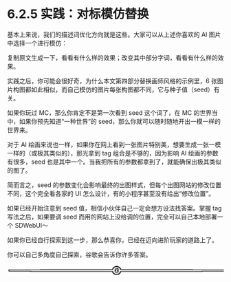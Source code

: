 # 6.2.5 实践：对标模仿替换

基本上来说，我们的描述词优化方向就是这些。大家可以从上述你喜欢的 AI 图片中选择一个进行模仿：

复制原文生成一下，看看有什么样的效果；改变其中部分字词，看看有什么样的效果。

实践之后，你可能会很好奇，为什么本文第四部分替换画师风格的示例里，6 张图片构图都如此相似，而自己模仿的图片每张构图都不同，它与种子值（seed）有关。

如果你玩过 MC，那么你肯定不是第一次看到 seed 这个词了，在 MC 的世界当中，如果你预先知道“一种世界”的 seed，那么你就可以随时随地开出一模一样的世界来。

对于 AI 绘画来说也一样，如果你在网上看到一张图片特别美，想要生成一张一模一样的（或极其类似的），那光拿到 tag 组合是不够的，因为影响 AI 绘画的参数有很多，seed 也是其中一个。当我把所有的参数都拿到了，就能确保出极其类似的图了。

简而言之，seed 的参数变化会影响最终的出图样式，但每个出图网站的修改位置不同，这个完全看各家的 UI 怎么设计，有的小程序甚至没有给出“修改位置”。

如果已经开始注意到 seed 值，相信小伙伴自己一定会想方设法找答案。掌握 tag 写法之后，如果要调 seed 而用的网站上没给调的位置，完全可以自己本地部署一个 SDWebUI～

如果你已经自行探索到这一步，那么恭喜你，已经在迈向进阶玩家的道路上了。

你可以自己多角度自己探索，谷歌会告诉你许多答案。

![](img/e12d1c8b9f4ffdf6c4edf913cceed533.png)